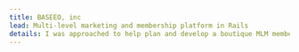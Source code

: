 ```yaml
---
title: BASEEO, inc
lead: Multi-level marketing and membership platform in Rails
details: I was approached to help plan and develop a boutique MLM membership platform. It was an interesting data challenge, due to the infinite levels of recursion. Paypal membership for payments. Core user functionalities profiles, avatars, customer membership data.
---
```

